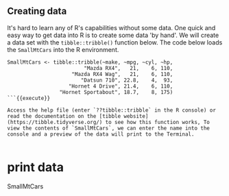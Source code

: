 ## Creating data

It's hard to learn any of R's capabilities without some data. One quick and easy way to get data into R is to create some data 'by hand'. We will create a data set with the `tibble::tribble()` function below. The code below loads the `SmallMtCars` into the R environment.

```
SmallMtCars <- tibble::tribble(~make, ~mpg, ~cyl, ~hp,
                         "Mazda RX4",   21,    6, 110,
                     "Mazda RX4 Wag",   21,    6, 110,
                        "Datsun 710", 22.8,    4,  93,
                    "Hornet 4 Drive", 21.4,    6, 110,
                 "Hornet Sportabout", 18.7,    8, 175)
```{{execute}}

Access the help file (enter `??tibble::tribble` in the R console) or read the documentation on the [tibble website](https://tibble.tidyverse.org/) to see how this function works, To view the contents of `SmallMtCars`, we can enter the name into the console and a preview of the data will print to the Terminal.


```
# print data
SmallMtCars
```{{execute}}
